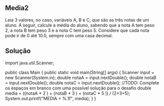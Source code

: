 ## Media2

Leia 3 valores, no caso, variáveis A, B e C, que são as três notas de um aluno. A seguir, calcule a média do aluno, sabendo que a nota A tem peso 2, a nota B tem peso 3 e a nota C tem peso 5. Considere que cada nota pode ir de 0 até 10.0, sempre com uma casa decimal.


## Solução

import java.util.Scanner;

public class Main {
  public static void main(String[] args) {
    Scanner input = new Scanner(System.in);
    double notaA = input.nextDouble();
    double notaB = input.nextDouble();
    double notaC = input.nextDouble();
//TODO: Complete os espaços em branco com uma possível solução para o desafio
    double media = ((notaA *  2  ) + (notaB * 3   ) + (notaC *  5  )) / (2+3+5);
    System.out.printf("MEDIA = %.1f", media);
  }
}